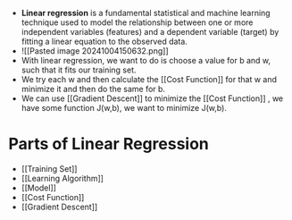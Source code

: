 - **Linear regression** is a fundamental statistical and machine learning technique used to model the relationship between one or more independent variables (features) and a dependent variable (target) by fitting a linear equation to the observed data.
- ![[Pasted image 20241004150632.png]]
- With linear regression, we want to do is choose a value for b and w, such that it fits our training set. 
- We try each w and then calculate the [[Cost Function]] for that w and minimize it and then do the same for b.
- We can use [[Gradient Descent]] to minimize the [[Cost Function]] , we have some function J(w,b), we want to minimize J(w,b).
# Parts of Linear Regression
- [[Training Set]]
- [[Learning Algorithm]]
- [[Model]]
- [[Cost Function]]
- [[Gradient Descent]]